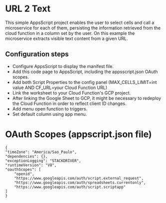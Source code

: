 # URL 2 Text

This simple AppsScript project enables the user to select cells and call a microservice for each of them, persisting the information retrieved from the cloud function in a column set by the user. On this example the microservice extracts visible text content from a given URL.

## Configuration steps

* Configure AppsScript to display the manifest file.
* Add this code page to AppsScript, including the appsscript.json OAuth scopes.
* Add both Script Properties to the config panel (MAX_CELLS_LIMIT=int value AND CF_URL=your Cloud Function URL)
* Link the worksheet to your Cloud Function's GCP project.
* After linking the Google Sheet to GCP, it might be necessary to redeploy the Cloud Function in order to reflect client ID changes.
* Add menu open function to triggers.
* Set default column using app menu.

# OAuth Scopes (appscript.json file)

    {
    "timeZone": "America/Sao_Paulo",
    "dependencies": {},
    "exceptionLogging": "STACKDRIVER",
    "runtimeVersion": "V8",
    "oauthScopes": [
        "openid",
        "https://www.googleapis.com/auth/script.external_request",
        "https://www.googleapis.com/auth/spreadsheets.currentonly",
        "https://www.googleapis.com/auth/script.scriptapp"
    ]
    }